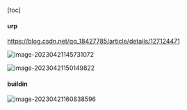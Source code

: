 [toc]





#### urp

https://blog.csdn.net/qq_18427785/article/details/127124471



![image-20230421145731072](C:\Users\30998\AppData\Roaming\Typora\typora-user-images\image-20230421145731072.png)

![image-20230421150149822](C:\Users\30998\AppData\Roaming\Typora\typora-user-images\image-20230421150149822.png)

#### buildin

![image-20230421160838596](C:\Users\30998\AppData\Roaming\Typora\typora-user-images\image-20230421160838596.png)